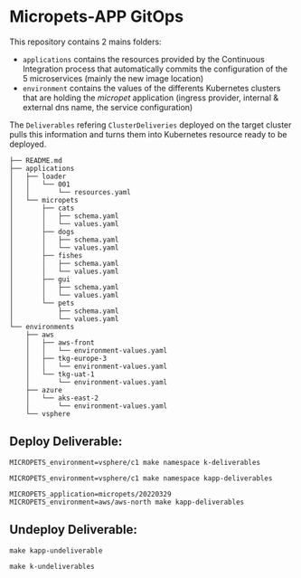 # Micropets-APP GitOps

This repository contains 2 mains folders:
* `applications` contains the resources provided by the Continuous Integration process that automatically commits the configuration of the 5 microservices (mainly the new image location) 
* `environment` contains the values of the differents Kubernetes clusters that are holding the *micropet* application (ingress provider, internal & external dns name, the service configuration)

The `Deliverables` refering `ClusterDeliveries` deployed on the target cluster pulls this information and turns them into Kubernetes resource ready to be deployed.

````
├── README.md
├── applications
│   ├── loader
│   │   └── 001
│   │       └── resources.yaml
│   └── micropets
│       ├── cats
│       │   ├── schema.yaml
│       │   └── values.yaml
│       ├── dogs
│       │   ├── schema.yaml
│       │   └── values.yaml
│       ├── fishes
│       │   ├── schema.yaml
│       │   └── values.yaml
│       ├── gui
│       │   ├── schema.yaml
│       │   └── values.yaml
│       └── pets
│           ├── schema.yaml
│           └── values.yaml
└── environments
    ├── aws
    │   ├── aws-front
    │   │   └── environment-values.yaml
    │   ├── tkg-europe-3
    │   │   └── environment-values.yaml
    │   └── tkg-uat-1
    │       └── environment-values.yaml
    ├── azure
    │   └── aks-east-2
    │       └── environment-values.yaml
    └── vsphere
````

## Deploy Deliverable:

```shell
MICROPETS_environment=vsphere/c1 make namespace k-deliverables
```

```shell
MICROPETS_environment=vsphere/c1 make namespace kapp-deliverables
```

```shell
MICROPETS_application=micropets/20220329 MICROPETS_environment=aws/aws-north make kapp-deliverables
```

## Undeploy Deliverable:

```shell
make kapp-undeliverable
```

```shell
make k-undeliverables
```
